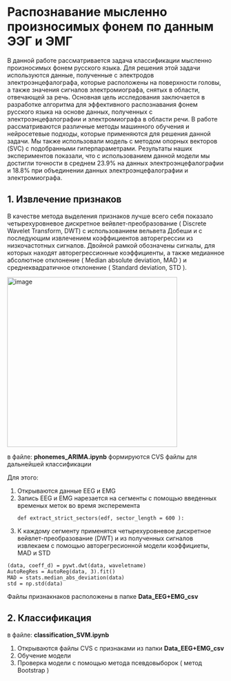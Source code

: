 # Распознавание мысленно произносимых фонем по данным ЭЭГ и ЭМГ 

В данной работе рассматривается задача классификации мысленно произносимых фонем русского языка. Для решения этой задачи используются данные, полученные с электродов электроэнцефалографа, которые расположены на поверхности головы, а также значения сигналов электромиографа, снятых в области, отвечающей за речь. Основная цель исследования заключается в разработке алгоритма для эффективного распознавания фонем русского языка на основе данных, полученных с электроэнцефалографии и электромиографа в области речи. В работе рассматриваются различные методы машинного обучения и нейросетевые подходы, которые применяются для решения данной задачи. Мы также использовали модель с методом опорных векторов (SVC) с подобранными гиперпараметрами. Результаты наших экспериментов показали, что с использованием данной модели мы достигли точности в среднем 23.9% на данных электроэнцефалографии и 18.8% при объединении данных электроэнцефалографии и электромиографа.



## 1. Извлечение признаков

В качестве метода выделения признаков лучше всего себя показало четырехуровневое дискретное вейвлет-преобразование ( Discrete Wavelet Transform, DWT) с использованием вельвета Добеши и с последующим извлечением коэффициентов авторегрессии из низкочастотных сигналов. Двойной рамкой обозначены сигналы, для которых находят авторегрессионные коэффициенты, а также медианное абсолютное отклонение ( Median absolute deviation, MAD ) и среднеквадратичное отклонение ( Standard deviation, STD ). 

<img width="394" alt="image" src="https://github.com/PoilenkovaAnna/BCI_SVM/assets/55884243/2f4a47e0-4fd4-43c4-aac6-2f9ff4512bb8">

в файле: **phonemes_ARIMA.ipynb** формируются CVS файлы для дальнейшей классификации

Для этого: 

1.  Открываются данные EEG и EMG
2.  Запись EEG и EMG нарезается на сегменты с помощью введенных временых меток во время эксперемента
    ```
    def extract_strict_sectors(edf, sector_length = 600 ):
    ```
3.  К каждому сегменту применятся четырехуровневое дискретное вейвлет-преобразование (DWT) и из полученных сигналов извлекаем с помощью авторегресионной модели коэффициеты, MAD и STD
   ```
   (data, coeff_d) = pywt.dwt(data, waveletname)
   AutoRegRes = AutoReg(data, 3).fit()
   MAD = stats.median_abs_deviation(data)
   std = np.std(data)
   ```

Файлы признакнаков расположены в папке **Data_EEG+EMG_csv**

## 2. Классификация 
в файле: **classification_SVM.ipynb** 

1.  Открываются файлы CVS c признаками из папки **Data_EEG+EMG_csv**
2.  Обучение модели 
3.  Проверка модели с помощью метода псевдовыборок ( метод Bootstrap )

